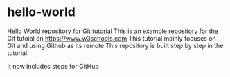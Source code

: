 # hello-world

Hello World repository for Git tutorial
This is an example repository for the Git tutoial on https://www.w3schools.com
This tutorial mainly focuses on Git and using Github as its remote
This repository is built step by step in the tutorial.

It now includes steps for GitHub

